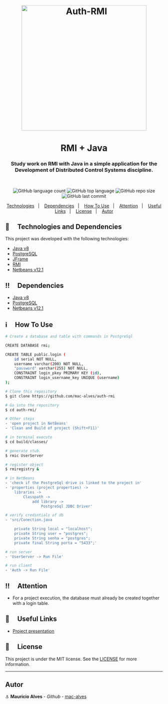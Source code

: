 <h1 align="center">
  <img alt="Auth-RMI" src="https://res.cloudinary.com/dpf7e7tpc/image/upload/v1603655086/projetos/auth-rmi_lfncqx.png" width="400" />
</h1>

<h1 align="center">
  RMI + Java
</h1>
<h3 align="center">Study work on RMI with Java in a simple application for the Development of Distributed Control Systems discipline.</h3>
<br/>
<p align="center">
  <img alt="GitHub language count" src="https://img.shields.io/github/languages/count/mac-alves/auth-rmi">
  <img alt="GitHub top language" src="https://img.shields.io/github/languages/top/mac-alves/auth-rmi">
  <img alt="GitHub repo size" src="https://img.shields.io/github/repo-size/mac-alves/auth-rmi">
  <img alt="GitHub last commit" src="https://img.shields.io/github/last-commit/mac-alves/auth-rmi"> 
</p>

<p align="center">
  <a href="#rocket-technologies">Technologies</a>&nbsp;&nbsp;&nbsp;|&nbsp;&nbsp;&nbsp;
  <a href="#bangbang-dependencies">Dependencies</a>&nbsp;&nbsp;&nbsp;|&nbsp;&nbsp;&nbsp;
  <a href="#information_source-how-to-use">How To Use</a>&nbsp;&nbsp;&nbsp;|&nbsp;&nbsp;&nbsp;
  <a href="#bangbang-license">Attention</a>&nbsp;&nbsp;&nbsp;|&nbsp;&nbsp;&nbsp;
  <a href="#link-useful-links">Useful Links</a>&nbsp;&nbsp;&nbsp;|&nbsp;&nbsp;&nbsp;
  <a href="#memo-license">License</a>&nbsp;&nbsp;&nbsp;|&nbsp;&nbsp;&nbsp;
  <a href="#memo-license">Autor</a>
</p>

## :rocket: &nbsp;&nbsp;&nbsp; Technologies and Dependencies

This project was developed with the following technologies:
-  [Java v8](https://www.java.com/pt-BR/)
-  [PostgreSQL](https://www.postgresql.org/)
-  [JFrame](https://docs.oracle.com/javase/8/docs/api/javax/swing/JFrame.html)
-  [RMI](https://www.java.com/pt-BR/)
-  [Netbeans v12.1](https://netbeans.org/)

## :bangbang: &nbsp;&nbsp;&nbsp; Dependencies
-  [Java v8](https://www.java.com/pt-BR/)
-  [PostgreSQL](https://www.postgresql.org/)
-  [Netbeans v12.1](https://netbeans.org/)

## :information_source: &nbsp;&nbsp;&nbsp; How To Use

```bash
# Create a database and table with commands in PostgreSql

CREATE DATABASE rmi;

CREATE TABLE public.login (
	id serial NOT NULL,
	username varchar(200) NOT NULL,
	"password" varchar(255) NOT NULL,
	CONSTRAINT login_pkey PRIMARY KEY (id),
	CONSTRAINT login_username_key UNIQUE (username)
);

# Clone this repository
$ git clone https://github.com/mac-alves/auth-rmi

# Go into the repository
$ cd auth-rmi/

# Other steps
- 'open project in NetBeans'
- 'Clean and Build of project (Shift+F11)'

# in terminal execute
$ cd build/classes/

# generate stub.
$ rmic UserServer

# register object
$ rmiregistry &

# in NetBeans
- 'check if the PostgreSql drive is linked to the project in'
- 'properties (project properties) ->
	libraries ->
		Classpath ->
			add library -> 
				PostgreSql JDBC Driver'

# verify credintials of db
- 'src/Conection.java

	private String local = "localhost";
	private String user = "postgres";
	private String senha = "postgres";
	private final String porta = "5433";'

# run server
- 'UserServer -> Run File'

# run client
- 'Auth -> Run File'

```

## :bangbang: &nbsp;&nbsp;&nbsp; Attention
- For a project execution, the database must already be created together with a login table.

## :link: &nbsp;&nbsp;&nbsp; Useful Links
 - [Project presentation](https://youtu.be/zpJR2cxbt-o)

## :memo: &nbsp;&nbsp;&nbsp; License
This project is under the MIT license. See the [LICENSE](https://github.com/mac-alves/auth-rmi/blob/master/LICENSE) for more information.

---

## Autor

:anchor: **Mauricio Alves** - *Github* - [mac-alves](https://github.com/mac-alves)